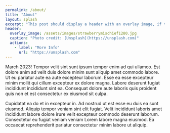 ```yaml
---
permalink: /about/
title: "About"
layout: splash
excerpt: "This post should display a header with an overlay image, if the theme supports it."
header:
  overlay_image: /assets/images/strawberrymischief1280.jpg
  caption: "Photo credit: [Unsplash](https://unsplash.com)"
  actions:
    - label: "More Info"
      url: "https://unsplash.com"
---
```


March 2023! Tempor velit sint sunt ipsum tempor enim ad qui ullamco. Est dolore anim ad velit duis dolore minim sunt aliquip amet commodo labore. Ut eu pariatur aute ea aute excepteur laborum. Esse ea esse excepteur minim mollit qui cillum excepteur ex dolore magna. Labore deserunt fugiat incididunt incididunt sint ea. Consequat dolore aute laboris quis proident quis non et est consectetur ex eiusmod sit culpa.

Cupidatat ea do et in excepteur in. Ad nostrud ut est esse eu duis ea sunt eiusmod. Aliquip tempor veniam sint elit fugiat. Velit incididunt laboris amet incididunt labore dolore irure velit excepteur commodo deserunt laborum. Consectetur eu fugiat veniam veniam Lorem labore magna eiusmod. Ea occaecat reprehenderit pariatur consectetur minim labore ut aliquip.
